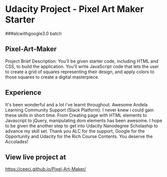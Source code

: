 # Udacity Project - Pixel Art Maker Starter
###alcwithgoogle3.0 batch
## Pixel-Art-Maker
Project Brief Description: You'll be given starter code, including HTML and CSS, to build the application. You'll write JavaScript code that lets the user to create a grid of squares representing their design, and apply colors to those squares to create a digital masterpiece.

## Experience
It's been wonderful and a lot i've learnt throughout. Awesome Andela Learning Community Support (Slack Platform).
I never knew i could gain these skills in short time. From Creating page with HTML elements to Javascript to jQuery, manipulating dom elements has been awesome. I hope to be given the another step to get into Udacity Nanodegree Scholaship to advance my skill set. Thank you ALC for the support, Google for the Opportunity and Udacity for the Rich Course Contents. You deserve the Accolades!

## View live project at 
https://ceeci.github.io/Pixel-Art-Maker/
